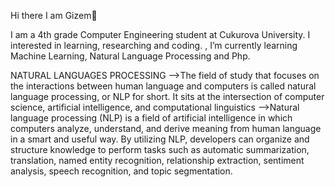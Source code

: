 Hi there I am Gizem👋

I am a 4th grade Computer Engineering student at Cukurova University. 
I interested in learning, researching and coding. ,
I’m currently learning Machine Learning,  Natural Language Processing and Php.

NATURAL LANGUAGES PROCESSING
-->The field of study that focuses on the interactions between human language and computers is called natural language processing, or NLP for short. It sits at the intersection of computer science, artificial intelligence, and computational linguistics 
-->Natural language processing (NLP) is a field of artificial intelligence in which computers analyze, understand, and derive meaning from human language in a smart and useful way. By utilizing NLP, developers can organize and structure knowledge to perform tasks such as automatic summarization, translation, named entity recognition, relationship extraction, sentiment analysis, speech recognition, and topic segmentation.
